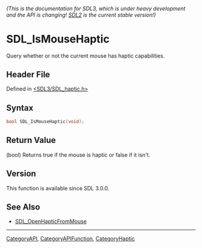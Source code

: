###### (This is the documentation for SDL3, which is under heavy development and the API is changing! [SDL2](https://wiki.libsdl.org/SDL2/) is the current stable version!)
# SDL_IsMouseHaptic

Query whether or not the current mouse has haptic capabilities.

## Header File

Defined in [<SDL3/SDL_haptic.h>](https://github.com/libsdl-org/SDL/blob/main/include/SDL3/SDL_haptic.h)

## Syntax

```c
bool SDL_IsMouseHaptic(void);
```

## Return Value

(bool) Returns true if the mouse is haptic or false if it isn't.

## Version

This function is available since SDL 3.0.0.

## See Also

- [SDL_OpenHapticFromMouse](SDL_OpenHapticFromMouse)

----
[CategoryAPI](CategoryAPI), [CategoryAPIFunction](CategoryAPIFunction), [CategoryHaptic](CategoryHaptic)

